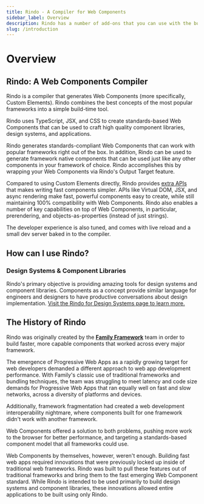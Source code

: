 ```yaml
---
title: Rindo - A Compiler for Web Components
sidebar_label: Overview
description: Rindo has a number of add-ons that you can use with the build process.
slug: /introduction
---
```


# Overview

## Rindo: A Web Components Compiler

Rindo is a compiler that generates Web Components (more specifically, Custom Elements). Rindo combines the best concepts of the most popular frameworks into a simple build-time tool.

Rindo uses TypeScript, JSX, and CSS to create standards-based Web Components that can be used to craft high quality component libraries, design systems, and applications.

Rindo generates standards-compliant Web Components that can work with popular frameworks right out of the box. In addition, Rindo can be used to generate framework native components that can be used just like any other components in your framework of choice. Rindo accomplishes this by wrapping your Web Components via Rindo's Output Target feature.

Compared to using Custom Elements directly, Rindo provides [extra APIs](../components/api.md) that makes writing fast components simpler. APIs like Virtual DOM, JSX, and async rendering make fast, powerful components easy to create, while still maintaining 100% compatibility with Web Components. Rindo also enables a number of key capabilities on top of Web Components, in particular, prerendering, and objects-as-properties (instead of just strings).

The developer experience is also tuned, and comes with live reload and a small dev server baked in to the compiler.

## How can I use Rindo?

### Design Systems & Component Libraries

Rindo's primary objective is providing amazing tools for design systems and component libraries. Components as a concept provide similar language for engineers and designers to have productive conversations about design implementation. [Visit the Rindo for Design Systems page to learn more.](../guides/design-systems.md)

## The History of Rindo

Rindo was originally created by the **[Family Framework](http://family-js.web.app/)** team in order to build faster, more capable components that worked across every major framework.

The emergence of Progressive Web Apps as a rapidly growing target for web developers demanded a different approach to web app development performance. With Family's classic use of traditional frameworks and bundling techniques, the team was struggling to meet latency and code size demands for Progressive Web Apps that ran equally well on fast and slow networks, across a diversity of platforms and devices.

Additionally, framework fragmentation had created a web development interoperability nightmare, where components built for one framework didn't work with another framework.

Web Components offered a solution to both problems, pushing more work to the browser for better performance, and targeting a standards-based component model that all frameworks could use.

Web Components by themselves, however, weren't enough. Building fast web apps required innovations that were previously locked up inside of traditional web frameworks. Rindo was built to pull these features out of traditional frameworks and bring them to the fast emerging Web Component standard. While Rindo is intended to be used primarily to build design systems and component libraries, these innovations allowed entire applications to be built using only Rindo.

